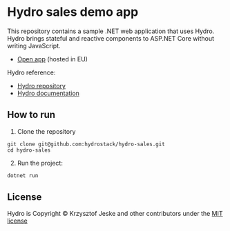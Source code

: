 # Hydro sales demo app

This repository contains a sample .NET web application that uses Hydro. Hydro brings stateful and reactive components to ASP.NET Core without writing JavaScript.

- [Open app](https://salesapp.usehydro.dev/) (hosted in EU)

Hydro reference:
- [Hydro repository](https://github.com/hydrostack/hydro)
- [Hydro documentation](https://usehydro.dev/)

## How to run
1. Clone the repository
```console
git clone git@github.com:hydrostack/hydro-sales.git
cd hydro-sales
```
2. Run the project:
```c#
dotnet run
```

## License

Hydro is Copyright © Krzysztof Jeske and other contributors under the [MIT license](https://raw.githubusercontent.com/hydrostack/hydro-sales/main/LICENSE)
